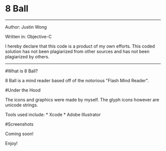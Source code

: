 8 Ball
=======

************************************************
Author: Justin Wong

Written in: Objective-C
	
I hereby declare that this code is a product 
of my own efforts. This coded solution has
not been plagiarized from other sources and
has not been plagiarized by others.
************************************************

#What is 8 Ball?

8 Ball is a mind reader based off of the notorious "Flash Mind Reader".


#Under the Hood

The icons and graphics were made by myself.
The glyph icons however are unicode strings.

Tools used include: 
    * Xcode
    * Adobe Illustrator
    
#Screenshots

Coming soon!

Enjoy!
